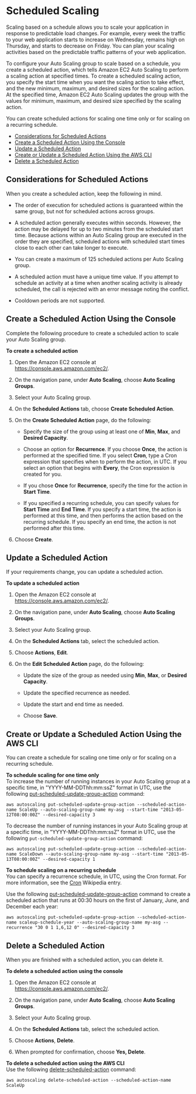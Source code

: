 # Scheduled Scaling<a name="schedule_time"></a>

Scaling based on a schedule allows you to scale your application in response to predictable load changes\. For example, every week the traffic to your web application starts to increase on Wednesday, remains high on Thursday, and starts to decrease on Friday\. You can plan your scaling activities based on the predictable traffic patterns of your web application\. 

To configure your Auto Scaling group to scale based on a schedule, you create a scheduled action, which tells Amazon EC2 Auto Scaling to perform a scaling action at specified times\. To create a scheduled scaling action, you specify the start time when you want the scaling action to take effect, and the new minimum, maximum, and desired sizes for the scaling action\. At the specified time, Amazon EC2 Auto Scaling updates the group with the values for minimum, maximum, and desired size specified by the scaling action\.

You can create scheduled actions for scaling one time only or for scaling on a recurring schedule\.


+ [Considerations for Scheduled Actions](#sch-actions_rules)
+ [Create a Scheduled Action Using the Console](#create-sch-actions)
+ [Update a Scheduled Action](#update-sch-action)
+ [Create or Update a Scheduled Action Using the AWS CLI](#create-sch-actions-aws-cli)
+ [Delete a Scheduled Action](#delete-sch-action)

## Considerations for Scheduled Actions<a name="sch-actions_rules"></a>

When you create a scheduled action, keep the following in mind\.

+ The order of execution for scheduled actions is guaranteed within the same group, but not for scheduled actions across groups\.

+ A scheduled action generally executes within seconds\. However, the action may be delayed for up to two minutes from the scheduled start time\. Because actions within an Auto Scaling group are executed in the order they are specified, scheduled actions with scheduled start times close to each other can take longer to execute\.

+ You can create a maximum of 125 scheduled actions per Auto Scaling group\.

+ A scheduled action must have a unique time value\. If you attempt to schedule an activity at a time when another scaling activity is already scheduled, the call is rejected with an error message noting the conflict\.

+ Cooldown periods are not supported\.

## Create a Scheduled Action Using the Console<a name="create-sch-actions"></a>

Complete the following procedure to create a scheduled action to scale your Auto Scaling group\.

**To create a scheduled action**

1. Open the Amazon EC2 console at [https://console\.aws\.amazon\.com/ec2/](https://console.aws.amazon.com/ec2/)\.

1. On the navigation pane, under **Auto Scaling**, choose **Auto Scaling Groups**\.

1. Select your Auto Scaling group\.

1. On the **Scheduled Actions** tab, choose **Create Scheduled Action**\.

1. On the **Create Scheduled Action** page, do the following:

   + Specify the size of the group using at least one of **Min**, **Max**, and **Desired Capacity**\.

   + Choose an option for **Recurrence**\. If you choose **Once**, the action is performed at the specified time\. If you select **Cron**, type a Cron expression that specifies when to perform the action, in UTC\. If you select an option that begins with **Every**, the Cron expression is created for you\.

   + If you chose **Once** for **Recurrence**, specify the time for the action in **Start Time**\.

   + If you specified a recurring schedule, you can specify values for **Start Time** and **End Time**\. If you specify a start time, the action is performed at this time, and then performs the action based on the recurring schedule\. If you specify an end time, the action is not performed after this time\.

1. Choose **Create**\.

## Update a Scheduled Action<a name="update-sch-action"></a>

If your requirements change, you can update a scheduled action\.

**To update a scheduled action**

1. Open the Amazon EC2 console at [https://console\.aws\.amazon\.com/ec2/](https://console.aws.amazon.com/ec2/)\.

1. On the navigation pane, under **Auto Scaling**, choose **Auto Scaling Groups**\.

1. Select your Auto Scaling group\.

1. On the **Scheduled Actions** tab, select the scheduled action\.

1. Choose **Actions**, **Edit**\.

1. On the **Edit Scheduled Action** page, do the following:

   + Update the size of the group as needed using **Min**, **Max**, or **Desired Capacity**\.

   + Update the specified recurrence as needed\.

   + Update the start and end time as needed\.

   + Choose **Save**\.

## Create or Update a Scheduled Action Using the AWS CLI<a name="create-sch-actions-aws-cli"></a>

You can create a schedule for scaling one time only or for scaling on a recurring schedule\.

**To schedule scaling for one time only**  
To increase the number of running instances in your Auto Scaling group at a specific time, in "YYYY\-MM\-DDThh:mm:ssZ" format in UTC, use the following [put\-scheduled\-update\-group\-action](http://docs.aws.amazon.com/cli/latest/reference/autoscaling/put-scheduled-update-group-action.html) command:

```
aws autoscaling put-scheduled-update-group-action --scheduled-action-name ScaleUp --auto-scaling-group-name my-asg --start-time "2013-05-12T08:00:00Z" --desired-capacity 3 
```

To decrease the number of running instances in your Auto Scaling group at a specific time, in "YYYY\-MM\-DDThh:mm:ssZ" format in UTC, use the following `put-scheduled-update-group-action` command:

```
aws autoscaling put-scheduled-update-group-action --scheduled-action-name ScaleDown --auto-scaling-group-name my-asg --start-time "2013-05-13T08:00:00Z" --desired-capacity 1 
```

**To schedule scaling on a recurring schedule**  
You can specify a recurrence schedule, in UTC, using the Cron format\. For more information, see the [Cron](http://en.wikipedia.org/wiki/Cron) Wikipedia entry\.

Use the following [put\-scheduled\-update\-group\-action](http://docs.aws.amazon.com/cli/latest/reference/autoscaling/put-scheduled-update-group-action.html) command to create a scheduled action that runs at 00:30 hours on the first of January, June, and December each year:

```
aws autoscaling put-scheduled-update-group-action --scheduled-action-name scaleup-schedule-year --auto-scaling-group-name my-asg --recurrence "30 0 1 1,6,12 0" --desired-capacity 3 
```

## Delete a Scheduled Action<a name="delete-sch-action"></a>

When you are finished with a scheduled action, you can delete it\.

**To delete a scheduled action using the console**

1. Open the Amazon EC2 console at [https://console\.aws\.amazon\.com/ec2/](https://console.aws.amazon.com/ec2/)\.

1. On the navigation pane, under **Auto Scaling**, choose **Auto Scaling Groups**\.

1. Select your Auto Scaling group\.

1. On the **Scheduled Actions** tab, select the scheduled action\.

1. Choose **Actions**, **Delete**\.

1. When prompted for confirmation, choose **Yes, Delete**\.

**To delete a scheduled action using the AWS CLI**  
Use the following [delete\-scheduled\-action](http://docs.aws.amazon.com/cli/latest/reference/autoscaling/delete-scheduled-action.html) command:

```
aws autoscaling delete-scheduled-action --scheduled-action-name ScaleUp
```